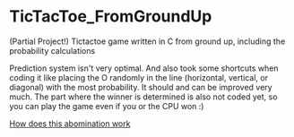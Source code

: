 # TicTacToe_FromGroundUp
(Partial Project!) Tictactoe game written in C from ground up, including the probability calculations

Prediction system isn't very optimal. And also took some shortcuts when coding it like placing the O randomly in the line (horizontal, vertical, or diagonal) with the most probability. It should and can be improved very much. The part where the winner is determined is also not coded yet, so you can play the game even if you or the CPU won :)

[How does this abomination work](https://drive.google.com/file/d/12RRLaOp4CAjxkIbh4MVgULa0imHLGh9P/view?usp=drivesdk)
